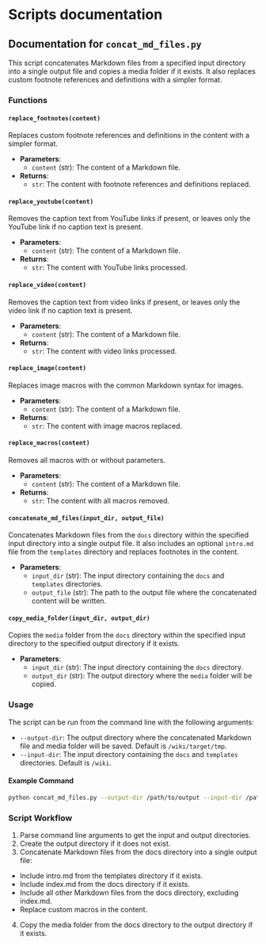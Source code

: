 # Scripts documentation

## Documentation for `concat_md_files.py`

This script concatenates Markdown files from a specified input directory into a single output file and copies a media folder if it exists. It also replaces custom footnote references and definitions with a simpler format.

### Functions

#### `replace_footnotes(content)`

Replaces custom footnote references and definitions in the content with a simpler format.

- **Parameters**: 
  - `content` (str): The content of a Markdown file.
- **Returns**: 
  - `str`: The content with footnote references and definitions replaced.

#### `replace_youtube(content)`

Removes the caption text from YouTube links if present, or leaves only the YouTube link if no caption text is present.

- **Parameters**: 
  - `content` (str): The content of a Markdown file.
- **Returns**: 
  - `str`: The content with YouTube links processed.

#### `replace_video(content)`

Removes the caption text from video links if present, or leaves only the video link if no caption text is present.

- **Parameters**: 
  - `content` (str): The content of a Markdown file.
- **Returns**: 
  - `str`: The content with video links processed.

#### `replace_image(content)`

Replaces image macros with the common Markdown syntax for images.

- **Parameters**: 
  - `content` (str): The content of a Markdown file.
- **Returns**: 
  - `str`: The content with image macros replaced.

#### `replace_macros(content)`

Removes all macros with or without parameters.

- **Parameters**: 
  - `content` (str): The content of a Markdown file.
- **Returns**: 
  - `str`: The content with all macros removed.

#### `concatenate_md_files(input_dir, output_file)`

Concatenates Markdown files from the `docs` directory within the specified input directory into a single output file. It also includes an optional `intro.md` file from the `templates` directory and replaces footnotes in the content.

- **Parameters**: 
  - `input_dir` (str): The input directory containing the `docs` and `templates` directories.
  - `output_file` (str): The path to the output file where the concatenated content will be written.

#### `copy_media_folder(input_dir, output_dir)`

Copies the `media` folder from the `docs` directory within the specified input directory to the specified output directory if it exists.

- **Parameters**: 
  - `input_dir` (str): The input directory containing the `docs` directory.
  - `output_dir` (str): The output directory where the `media` folder will be copied.

### Usage

The script can be run from the command line with the following arguments:

- `--output-dir`: The output directory where the concatenated Markdown file and media folder will be saved. Default is `/wiki/target/tmp`.
- `--input-dir`: The input directory containing the `docs` and `templates` directories. Default is `/wiki`.

#### Example Command

```sh
python concat_md_files.py --output-dir /path/to/output --input-dir /path/to/input
```

### Script Workflow

1. Parse command line arguments to get the input and output directories.
2. Create the output directory if it does not exist.
3. Concatenate Markdown files from the docs directory into a single output file:
  * Include intro.md from the templates directory if it exists.
  * Include index.md from the docs directory if it exists.
  * Include all other Markdown files from the docs directory, excluding index.md.
  * Replace custom macros in the content.
4. Copy the media folder from the docs directory to the output directory if it exists.